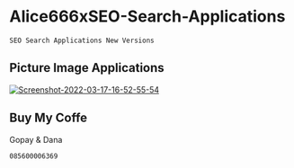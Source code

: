 # Alice666xSEO-Search-Applications
```
SEO Search Applications New Versions
```

## Picture Image Applications

<a href="https://ibb.co/3FRD48S"><img src="https://i.ibb.co/B6nXc7T/Screenshot-2022-03-17-16-52-55-54.png" alt="Screenshot-2022-03-17-16-52-55-54" border="0"></a>

## Buy My Coffe

Gopay & Dana
```
085600006369
```

